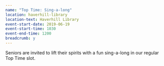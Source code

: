 ```yaml
---
name: "Top Time: Sing-a-long"
location: haverhill-library
location-text: Haverhill Library
event-start-date: 2019-06-19
event-start-time: 1030
event-end-time: 1200
breadcrumb: y
---
```


Seniors are invited to lift their spirits with a fun sing-a-long in our regular Top Time slot.
